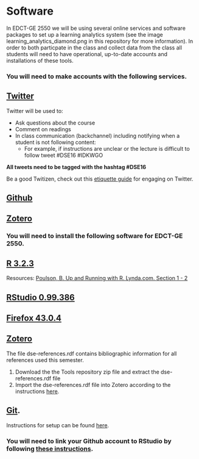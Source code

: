 # Software

In EDCT-GE 2550 we will be using several online services and software packages to set up a learning analytics system (see the image learning_analytics_diamond.png in this repository for more information). In order to both particpate in the class and collect data from the class all students will need to have operational, up-to-date accounts and installations of these tools.

### You will need to make accounts with the following services.

## [Twitter](www.twitter.com)

Twitter will be used to:
  * Ask questions about the course
  * Comment on readings
  * In class communication (backchannel) including notifying when a student is not following content:
    * For example, if instructions are unclear or the lecture is difficult to follow tweet #DSE16 #IDKWGO

**All tweets need to be tagged with the hashtag #DSE16** 

Be a good Twitizen, check out this [etiquette guide](http://mashable.com/2013/10/14/twitter-etiquette/) for engaging on Twitter.

## [Github](www.github.com)

## [Zotero](www.zotero.org)

### You will need to install the following software for EDCT-GE 2550.

## [R 3.2.3](https://www.r-project.org/)
Resources: [Poulson, B. Up and Running with R. Lynda.com. Section 1 - 2](http://www.lynda.com/R-tutorials/Up-Running-R/120612-2.html?org=nyu.edu)

## [RStudio 0.99.386](https://www.rstudio.com/)

## [Firefox 43.0.4](https://www.mozilla.org/en-US/firefox/new/)

## [Zotero](https://www.zotero.org/)

The file dse-references.rdf contains bibliographic information for all references used this semester.

1. Download the the Tools repository zip file and extract the dse-references.rdf file
3. Import the dse-references.rdf file into Zotero according to the instructions [here](https://www.zotero.org/support/getting_stuff_into_your_library).

## [Git](https://git-scm.com/downloads). 

Instructions for setup can be found [here](https://help.github.com/articles/set-up-git/).

### You will need to link your Github account to RStudio by following [these instructions](https://support.rstudio.com/hc/en-us/articles/200532077-Version-Control-with-Git-and-SVN).





